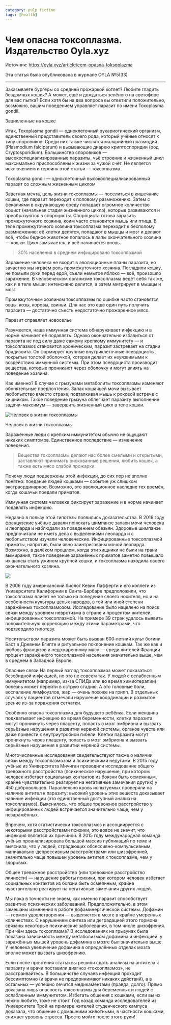 ```yaml
---
category: pulp fiction
tags: [health]
---
```


# Чем опасна токсоплазма. Издательство Oyla.xyz

Источник: https://oyla.xyz/article/cem-opasna-toksoplazma

Эта статья была опубликована в журнале OYLA №5(33)

---

Заказываете бургеры со средней прожаркой котлет? Любите гладить бездомных кошек? А может, ещё и дождаться зелёного на светофоре для вас пытка? Если хотя бы на два вопроса вы ответили положительно, возможно, вашим поведением управляет паразит по имени Toxoplasma gondii.

Зацикленные на кошке

Итак, Toxoplasma gondii — одноклеточный эукариотический организм, единственный представитель своего рода, который учёные относят к типу споровиков. Среди них также числятся малярийный плазмодий (Plasmodium falciparum) и вызывающие диарею криптоспоридии (род Cryptosporidium). Большинство споровиков — высокоспециализированные паразиты, чьё строение и жизненный цикл максимально приспособлены к жизни за чужой счёт. Не является исключением и героиня этой статьи — токсоплазма.

Toxoplasma gondii — одноклеточный высокоспециализированный паразит со сложным жизненным циклом

Заветная мечта, цель жизни токсоплазмы — поселиться в кишечнике кошки, где паразит переходит к половому размножению. Затем с фекалиями в окружающую среду попадает огромное количество ооцист (начальная стадия жизненного цикла), которые развиваются и преобразуются в спороцисты. Спороциста готова заразить промежуточного хозяина, коим часто становится мышь или птица. В теле промежуточного хозяина токсоплазма переходит к бесполому размножению: её клетки делятся, попадают в мышцы и мозг и делают всё, чтобы бедное животное попалось в лапы окончательного хозяина — кошки. Цикл замыкается, и всё начинается вновь.

> 30% населения в среднем инфицировано токсоплазмой

Заражение человека не входит в эволюционные планы паразита, но зачастую мы играем роль промежуточного хозяина. Погладили кошку, не помыли руки перед едой, съели немытое яблоко — всё, произошло заражение. В человеческом организме токсоплазма ведёт себя так же, как и в теле мыши: интенсивно делится, а затем мигрирует в мышцы и мозг.

Промежуточным хозяином токсоплазмы по ошибке часто становятся овцы, козы, коровы, свиньи. Для нас это ещё один путь получить паразита — достаточно съесть недостаточно прожаренное мясо.

​Паразит справляет новоселье

Разумеется, наша иммунная система обнаруживает инфекцию и в норме начинает её подавлять. Однако окончательно избавиться от паразита не под силу даже самому крепкому иммунитету — и токсоплазмоз становится хроническим, паразит застревает на стадии брадизоита. Он формирует крупные внутриклеточные псевдоцисты, покрытые толстой оболочкой, которая делает их неуязвимыми к воздействию иммунной системы. При этом псевдоциста производит вещества, которые проникают через оболочку и могут влиять на поведение хозяина.

Как именно? В случае с грызунами метаболиты токсоплазмы изменяют обонятельные предпочтения. Запах кошачьей мочи вызывает любопытство вместо страха, подталкивая мышь к роковой встрече с хищником. Такое поведение грызуна облегчает паразиту выполнение задачи-максимум — завершить жизненный цикл в теле кошки.

![​Человек в жизни токсоплазмы](/pulp-fiction/2020-01-17-toxoplasma-about/toxoplasmosimg2-4c58195605.jpg)

​Человек в жизни токсоплазмы

Заражённые люди с крепким иммунитетом обычно не ощущают никаких симптомов. Единственное последствие — изменение поведения.

> Вещества токсоплазмы делают нас более смелыми и открытыми, заставляют принимать рискованные решения, любить кошек, а также есть мясо слабой прожарки.

Почему люди подвержены этой инфекции, до сих пор не вполне понятно: поедание людей кошками — событие уж слишком экстраординарное. Возможно, это эволюционное наследие тех времён, когда кошачьи поедали приматов.

Иммунная система человека фиксирует заражение и в норме начинает подавлять инфекцию.

Недавно в пользу этой гипотезы появились доказательства. В 2016 году французские учёные давали понюхать шимпанзе запахи мочи человека и леопарда и наблюдали за поведением обезьян. Здоровые шимпанзе предпочитали не иметь дела с выделениями леопарда и с любопытством изучали человеческие. Инфицированные токсоплазмой приматы, напротив, были явно заинтригованы мочой леопарда. Возможно, в далёком прошлом, когда эти хищники не были на грани вымирания, такое поведение заражённых приматов заметно повышало их шансы стать ужином крупной кошки, и токсоплазма находила своего окончательного хозяина.

![](/pulp-fiction/2020-01-17-toxoplasma-about/toxoplasmosimg3-945afe1915.jpg)

В 2006 году американский биолог Кевин Лафферти и его коллеги из Университета Калифорнии в Санта-Барбаре предположили, что токсоплазма влияет не только на поведение своего носителя, но и на особенности культуры целых народов, в той или иной степени заражённых токсоплазмозом. Исследование было нацелено на поиск связи между уровнем невротизма в стране и процентом жителей, инфицированных токсоплазмой. На примере 39 стран удалось выявить положительную корреляцию между этими параметрами, что подтвердило гипотезу.

Носительством паразита может быть вызван 600‑летний культ богини Баст в Древнем Египте и ритуальное поклонение кошкам. Так же как и любовь французов к недожаренному мясу — среди жителей Франции процент заражённого токсоплазмой населения значительно выше, чем в среднем в Западной Европе.​

Опасные связи На первый взгляд токсоплазмоз может показаться безобидной инфекцией, но это не совсем так. У людей с ослабленным иммунитетом (например, из-за СПИДа или во время химиотерапии) болезнь может перейти в острую стадию. А это головные боли, воспаление лимфоузлов, жар — очень похоже на грипп. В отдельных случаях у пациентов отмечали нарушение координации и размытое зрение из-за поражения сетчатки.

Особенно опасна токсоплазма для будущего ребёнка. Если женщина подхватывает инфекцию во время беременности, клетки паразита могут проникнуть через плаценту, попасть в мозг эмбриона и вызвать серьёзные нарушения в развитии нервной системы, органов чувств или даже привести к внутриутробной гибели. Клетки паразита могут проникнуть через плаценту, попасть в мозг эмбриона и вызвать серьёзные нарушения в развитии нервной системы.

Многочисленные исследования свидетельствуют также о наличии связи между токсоплазмозом и психическими недугами. В 2015 году учёные из Университета Мичиган проводили исследование общего тревожного расстройства (психическое нарушение, при котором человек избегает социальных контактов из боязни быть осмеянным, крайне чувствительно реагирует на негативные замечания других) у 450 добровольцев. Параллельно кровь испытуемых проверяли на наличие антител к паразиту: высокий уровень этих веществ доказывает наличие инфекции (это единственный доступный анализ на токсоплазмоз). Выяснилось, что общее тревожное расстройство у инфицированных людей встречается значительно чаще, чем у незаражённых.

Впрочем, хотя статистически токсоплазмоз и ассоциируется с некоторыми расстройствами психики, это вовсе не значит, что инфекция является их причиной. В 2015 году международная команда учёных проанализировала большой массив публикаций по теме и выяснила, что у людей, страдающих обсессивно-компульсивным, маниакально-депрессивным расстройствами или шизофренией, значительно чаще повышен уровень антител к токсоплазме, чем у здоровых.

Общее тревожное расстройство (или тревожное расстройство личности) — нарушение работы психики, при котором человек избегает социальных контактов из боязни быть осмеянным, крайне чувствительно реагирует на негативные замечания других людей.

Мы пока в точности не знаем, как именно паразит способствует развитию психических заболеваний. Предположительно, в этом замешаны изменения в работе дофаминергической системы. Дофамин — гормон удовлетворения — выделяется в мозге в крайне умеренных количествах. С нарушением синтеза или деградацией этого гормона связаны некоторые психические заболевания, в том числе шизофрения. При чём здесь токсоплазма? В исследованиях на грызунах была показана зависимость между метаболизмом дофамина и инфекцией: у заражённых мышей уровень дофамина в мозге был значительно выше. У человека увеличение дофамина в определённых отделах мозга вполне может вызвать шизофрению.

Если после прочтения статьи вы решили сдать анализы на антитела к паразиту и врачи поставили диагноз «токсоплазмоз», не расстраивайтесь. В большинстве случаев инфекция проходит бессимптомно (и врачи не предпринимают никаких действий), а в остальных — успешно лечится медикаментами (правда, долго). Прямо доказана лишь опасность токсоплазмы для беременных и людей с ослабленным иммунитетом. Избегать общения с кошками, если вы их нежно любите, тоже не стоит. Год назад команда исследователей из Университета Трой на примере жителей студенческого кампуса доказала, что общение с домашними животными, в частности кошками, снижает уровень стресса. Просто мойте после этого руки!

